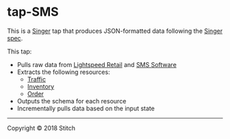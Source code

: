 # tap-SMS

This is a [Singer](https://singer.io) tap that produces JSON-formatted data
following the [Singer
spec](https://github.com/singer-io/getting-started/blob/master/SPEC.md).

This tap:

- Pulls raw data from [Lightspeed Retail](https://www.lightspeedhq.com/) and [SMS Software](https://storetraffic.com/)
- Extracts the following resources:
  - [Traffic](http://help.storetraffic.com/tmas-manage-locations-web-api?from_search=22892211)
  - [Inventory](https://developers.lightspeedhq.com/retail/tutorials/inventory/)
  - [Order](https://developers.lightspeedhq.com/retail/endpoints/Order/)
- Outputs the schema for each resource
- Incrementally pulls data based on the input state

---

Copyright &copy; 2018 Stitch
